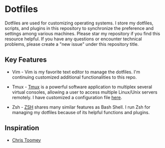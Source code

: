 # Dotfiles
Dotfiles are used for customizing operating systems. I store my dotfiles, scripts, and plugins in this repository to synchronize the preference and settings among various machines. Please star my repository if you find this resource helpful. If you have any questions or encounter technical problems, please create a "new issue" under this repository title. 


## Key Features
- Vim - Vim is my favorite text editor to manage the dotfiles. I'm continuing customized additional functionalities to this repo.

- Tmux - [Tmux](https://tmux.github.io/) is a powerful software application to multiplex several virtual consoles, allowing a user to access multiple Linux/Unix servers remotely. I have customized a configuration file [here](./.tmux.conf).

- Zsh - [ZSH](http://ohmyz.sh/) shares many similar features as Bash Shell. I run Zsh for managing my dotfiles because of its helpful functions and plugins.

## Inspiration
- [Chris Toomey](https://github.com/christoomey/dotfiles)
